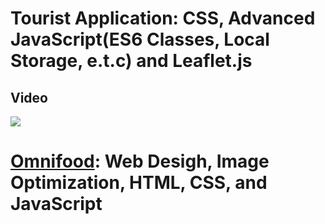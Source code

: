 # Tourist Application: CSS, Advanced JavaScript(ES6 Classes, Local Storage, e.t.c) and Leaflet.js
## Video
<div>
    <a href="https://www.loom.com/share/a26a00e184904d8e925f00a9e5885534">
      <img style="max-width:300px;" src="https://cdn.loom.com/sessions/thumbnails/a26a00e184904d8e925f00a9e5885534-f32492216825386a-full-play.gif">
    </a>
  </div>

# <a href="https://omnifood-irentadom.netlify.app/">Omnifood</a>: Web Desigh, Image Optimization, HTML, CSS, and JavaScript
